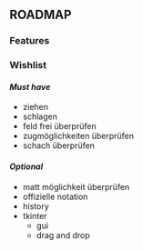   ## ROADMAP
### **Features**

### **Wishlist**
#### _Must have_
- ziehen
- schlagen
- feld frei überprüfen
- zugmöglichkeiten überprüfen
- schach überprüfen

#### *Optional*
- matt möglichkeit überprüfen
- offizielle notation
- history
- tkinter
  - gui
  - drag and drop
